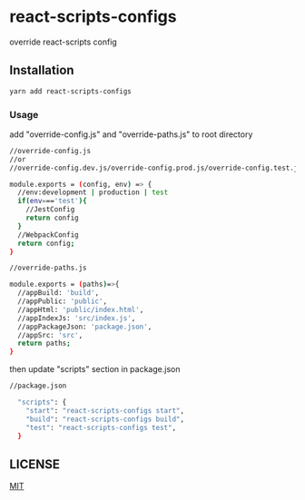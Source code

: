 # react-scripts-configs
override react-scripts config

## Installation

```bash
yarn add react-scripts-configs
```

### Usage
add "override-config.js" and "override-paths.js" to root directory

```bash
//override-config.js
//or
//override-config.dev.js/override-config.prod.js/override-config.test.js

module.exports = (config, env) => {
  //env:development | production | test
  if(env==='test'){
    //JestConfig
    return config
  }
  //WebpackConfig
  return config;
}
```
```bash
//override-paths.js

module.exports = (paths)=>{
  //appBuild: 'build',
  //appPublic: 'public',
  //appHtml: 'public/index.html',
  //appIndexJs: 'src/index.js',
  //appPackageJson: 'package.json',
  //appSrc: 'src',
  return paths;
}
```
then update "scripts" section in package.json
```bash
//package.json

  "scripts": {
    "start": "react-scripts-configs start",
    "build": "react-scripts-configs build",
    "test": "react-scripts-configs test",
  }
```

## LICENSE
[MIT](https://choosealicense.com/licenses/mit/)